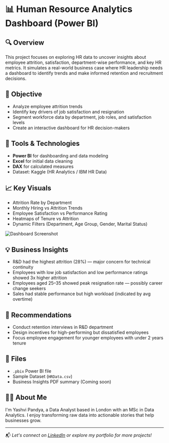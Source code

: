 # 📊 Human Resource Analytics Dashboard (Power BI)

## 🔍 Overview
This project focuses on exploring HR data to uncover insights about employee attrition, satisfaction, department-wise performance, and key HR metrics. It simulates a real-world business case where HR leadership needs a dashboard to identify trends and make informed retention and recruitment decisions.

## 🎯 Objective
- Analyze employee attrition trends
- Identify key drivers of job satisfaction and resignation
- Segment workforce data by department, job roles, and satisfaction levels
- Create an interactive dashboard for HR decision-makers

## 🧰 Tools & Technologies
- **Power BI** for dashboarding and data modeling
- **Excel** for initial data cleaning
- **DAX** for calculated measures
- Dataset: Kaggle (HR Analytics / IBM HR Data)

## 📈 Key Visuals
- Attrition Rate by Department
- Monthly Hiring vs Attrition Trends
- Employee Satisfaction vs Performance Rating
- Heatmaps of Tenure vs Attrition
- Dynamic Filters (Department, Age Group, Gender, Marital Status)

![Dashboard Screenshot](insert_your_screenshot_link_here)

## 💡 Business Insights
- R&D had the highest attrition (28%) — major concern for technical continuity
- Employees with low job satisfaction and low performance ratings showed 3x higher attrition
- Employees aged 25–35 showed peak resignation rate — possibly career change seekers
- Sales had stable performance but high workload (indicated by avg overtime)

## 🧠 Recommendations
- Conduct retention interviews in R&D department
- Design incentives for high-performing but dissatisfied employees
- Focus employee engagement for younger employees with under 2 years tenure

## 📂 Files
- `.pbix` Power BI file
- Sample Dataset (`HRData.csv`)
- Business Insights PDF summary (Coming soon)

## 🙋‍♀️ About Me
I'm Yashvi Pandya, a Data Analyst based in London with an MSc in Data Analytics. I enjoy transforming raw data into actionable stories that help businesses grow.

---

📬 *Let's connect on [LinkedIn](https://www.linkedin.com/in/yashvipandya/) or explore my portfolio for more projects!*
